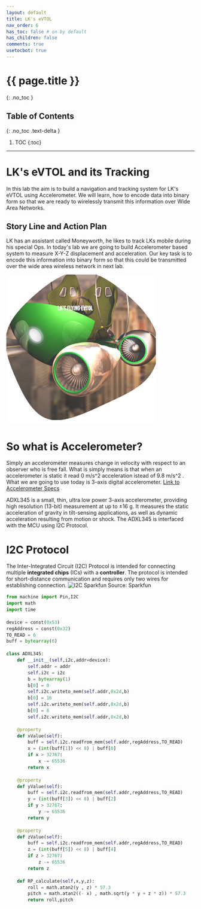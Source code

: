 ```yaml
---
layout: default
title: LK's eVTOL
nav_order: 6
has_toc: false # on by default
has_children: false
comments: true
usetocbot: true
---
```

# {{ page.title }}
{: .no_toc }

## Table of Contents
{: .no_toc .text-delta }

1. TOC
{:toc}
---

# LK's eVTOL and its Tracking
In this lab the aim is to build a navigation and tracking system for LK's eVTOL using Accelerometer. We will learn, how to encode data into binary form so that we are ready to wirelessly transmit this information over Wide Area Networks.

## Story Line and Action Plan
LK has an assistant called Moneyworth, he likes to track LKs mobile during his special Ops. In today's lab we are going to build Accelerometer based system to measure X-Y-Z displacement and acceleration. Our key task is to encode this information into binary form so that this could be transmitted over the wide area wireless network in next lab.

![LK Mobil](./assets/vehicle.png)


# So what is Accelerometer?
Simply an accelerometer measures change in velocity with respect to an observer who is free fall. What is simply means is that when an accelerometer is static it read 0 m/s^2 acceleration istead of 9.8 m/s^2 . What we are going to use today is 3-axis digital accelerometer. 
[Link to Accelerometer Specs](https://www.seeedstudio.com/Grove-3-Axis-Digital-Accelerometer-16g.html)

ADXL345 is a small, thin, ultra low power 3-axis accelerometer, providing high resolution (13-bit) measurement at up to ±16 g. It measures the static acceleration of gravity in tilt-sensing applications, as well as dynamic acceleration resulting from motion or shock. The ADXL345 is interfaced with the MCU using I2C Protocol.


# I2C Protocol

The Inter-Integrated Circuit (I2C) Protocol is intended for connecting multiple **integrated chips** (ICs) with a **controller**. The protocol is intended for short-distance communication and requires only two wires for establishing connection.
![I2C Sparkfun](https://cdn.sparkfun.com/assets/learn_tutorials/8/2/I2C-Block-Diagram.jpg)
Source: Sparkfun























```python
from machine import Pin,I2C
import math
import time

device = const(0x53)
regAddress = const(0x32)
TO_READ = 6
buff = bytearray(6)

class ADXL345:
    def __init__(self,i2c,addr=device):
        self.addr = addr
        self.i2c = i2c
        b = bytearray(1)
        b[0] = 0
        self.i2c.writeto_mem(self.addr,0x2d,b)
        b[0] = 16
        self.i2c.writeto_mem(self.addr,0x2d,b)
        b[0] = 8
        self.i2c.writeto_mem(self.addr,0x2d,b)

    @property
    def xValue(self):
        buff = self.i2c.readfrom_mem(self.addr,regAddress,TO_READ)
        x = (int(buff[1]) << 8) | buff[0]
        if x > 32767:
            x -= 65536
        return x
   
    @property
    def yValue(self):
        buff = self.i2c.readfrom_mem(self.addr,regAddress,TO_READ)
        y = (int(buff[3]) << 8) | buff[2]
        if y > 32767:
            y -= 65536
        return y
     
    @property   
    def zValue(self): 
        buff = self.i2c.readfrom_mem(self.addr,regAddress,TO_READ)
        z = (int(buff[5]) << 8) | buff[4]
        if z > 32767:
            z -= 65536
        return z
           
    def RP_calculate(self,x,y,z):
        roll = math.atan2(y , z) * 57.3
        pitch = math.atan2((- x) , math.sqrt(y * y + z * z)) * 57.3
        return roll,pitch

```